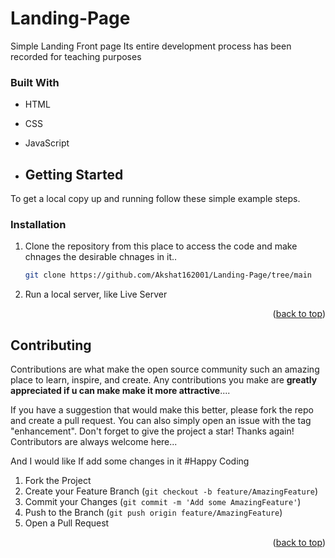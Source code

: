 # Landing-Page
Simple Landing Front page
Its entire development process has been recorded for teaching purposes

### Built With

* HTML
* CSS
* JavaScript

* ## Getting Started

To get a local copy up and running follow these simple example steps.

### Installation

1. Clone the repository from this place to access the code and make chnages the desirable chnages in it..
   ```sh
   git clone https://github.com/Akshat162001/Landing-Page/tree/main
   
   ```
2. Run a local server, like Live Server

<p align="right"> (<a href="#readme-top">back to top</a>)</p>

## Contributing

Contributions are what make the open source community such an amazing place to learn, inspire, and create. Any contributions you make are **greatly appreciated if u can make make it more attractive**....

If you have a suggestion that would make this better, please fork the repo and create a pull request. You can also simply open an issue with the tag "enhancement".
Don't forget to give the project a star! Thanks again! Contributors are always welcome here...

And I would like If add some changes in it
#Happy Coding

1. Fork the Project
2. Create your Feature Branch (`git checkout -b feature/AmazingFeature`)
3. Commit your Changes (`git commit -m 'Add some AmazingFeature'`)
4. Push to the Branch (`git push origin feature/AmazingFeature`)
5. Open a Pull Request

<p align="right">(<a href="#readme-top">back to top</a>)</p>
